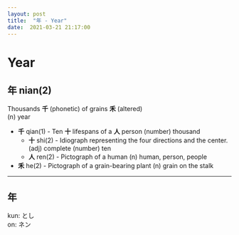 ```yaml
---
layout: post
title:  "年 - Year"
date:  2021-03-21 21:17:00
---
```


# Year

## 年 nian(2)

Thousands **千** (phonetic) of grains **禾** (altered)  
(n) year

- **千** qian(1) - Ten **十** lifespans of a **人** person
(number) thousand
    - **十** shi(2) - Idiograph representing the four directions and the center.
    (adj) complete (number) ten
    - **人** ren(2) - Pictograph of a human
    (n) human, person, people
- **禾** he(2) - Pictograph of a grain-bearing plant
(n) grain on the stalk

-----

## 年

kun: とし  
on: ネン
